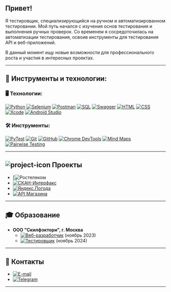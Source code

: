 ## Привет!

Я тестировщик, специализирующийся на ручном и автоматизированном тестировании. Мой путь начался с изучения основ тестирования и выполнения ручных проверок. Со временем я сосредоточилась на автоматизации тестирования, освоив инструменты для тестирования API и веб-приложений.

В данный момент ищу новые возможности для профессионального роста и участия в интересных проектах.

---

## 🔧 Инструменты и технологии:

### 🖥️ Технологии:
[![Python](https://img.shields.io/badge/Python-3776AB?style=for-the-badge&logo=python&logoColor=white)](https://www.python.org)
[![Selenium](https://img.shields.io/badge/Selenium-43B02A?style=for-the-badge&logo=selenium&logoColor=white)](https://www.selenium.dev)
[![Postman](https://img.shields.io/badge/Postman-FF6C37?style=for-the-badge&logo=postman&logoColor=white)](https://www.postman.com)
[![SQL](https://img.shields.io/badge/PostgreSQL-336791?style=for-the-badge&logo=postgresql&logoColor=white)](https://www.postgresql.org)
[![Swagger](https://img.shields.io/badge/Swagger-85EA2D?style=for-the-badge&logo=swagger&logoColor=black)](https://swagger.io)
[![HTML](https://img.shields.io/badge/HTML5-E34F26?style=for-the-badge&logo=html5&logoColor=white)](https://developer.mozilla.org/ru/docs/Web/HTML)
[![CSS](https://img.shields.io/badge/CSS3-1572B6?style=for-the-badge&logo=css3&logoColor=white)](https://developer.mozilla.org/ru/docs/Web/CSS)
[![Xcode](https://img.shields.io/badge/Xcode-147EFB?style=for-the-badge&logo=xcode&logoColor=white)](https://developer.apple.com/xcode/)
[![Android Studio](https://img.shields.io/badge/Android_Studio-3DDC84?style=for-the-badge&logo=androidstudio&logoColor=white)](https://developer.android.com/studio)

### 🛠️ Инструменты:
[![PyTest](https://img.shields.io/badge/PyTest-0A9EDC?style=for-the-badge&logo=pytest&logoColor=white)](https://docs.pytest.org/en/stable/)
[![Git](https://img.shields.io/badge/Git-F05032?style=for-the-badge&logo=git&logoColor=white)](https://git-scm.com)
[![GitHub](https://img.shields.io/badge/GitHub-181717?style=for-the-badge&logo=github&logoColor=white)](https://github.com)
[![Chrome DevTools](https://img.shields.io/badge/Chrome_DevTools-4285F4?style=for-the-badge&logo=googlechrome&logoColor=white)](https://developer.chrome.com/docs/devtools/)
[![Mind Maps](https://img.shields.io/badge/Mind_Maps-FFDD00?style=for-the-badge&logo=mindmeister&logoColor=black)](https://coggle.it)
[![Pairwise Testing](https://img.shields.io/badge/Pairwise_Testing-007ACC?style=for-the-badge&logo=microsoft&logoColor=white)](https://github.com/microsoft/pict)

---

## ![project-icon](https://img.shields.io/badge/Проекты-FFD700?style=for-the-badge&logo=desktopcomputer&logoColor=black) Проекты

- [![Ростелеком](https://github.com/SpaRegina/Rostelecom.git)
- [![СКАН-Интерфакс](https://img.shields.io/badge/СКАН_Интерфакс-FF4500?style=for-the-badge)](https://github.com/SpaRegina/Scan_interfax.git)
- [![Яндекс.Погода](https://img.shields.io/badge/Парсинг_Яндекс.Погода-008080?style=for-the-badge)](https://github.com/SpaRegina/Yandex.Weather-website-data-parser.git)
- [![API Магазина](https://img.shields.io/badge/API_Магазина-6A5ACD?style=for-the-badge)](https://github.com/SpaRegina/Bug_Hunters.git)

---

## 🎓 Образование

- **ООО "Скилфэктори", г. Москва**  
  - [![Веб-разработчик](https://img.shields.io/badge/Веб_разработчик-FFA500?style=for-the-badge)](https://drive.google.com/file/d/1-1cpZwiatxHbslT7GbPrwXMA18kKhTox/view?usp=drive_link) (ноябрь 2023)
  - [![Тестировщик](https://img.shields.io/badge/Тестировщик_автоматизатор-228B22?style=for-the-badge)](https://drive.google.com/file/d/1pZO5YZrPgXLjRE6ZMou3V4YQ_pc64R0T/view?usp=drive_link) (ноябрь 2024)

---

## 📲 Контакты

- [![E-mail](https://img.shields.io/badge/Email-D14836?style=for-the-badge&logo=gmail&logoColor=white)](mailto:r.g.spaschenko@gmail.com)  
- [![Telegram](https://img.shields.io/badge/Telegram-2CA5E0?style=for-the-badge&logo=telegram&logoColor=white)](https://t.me/Sp_R_G)

---

